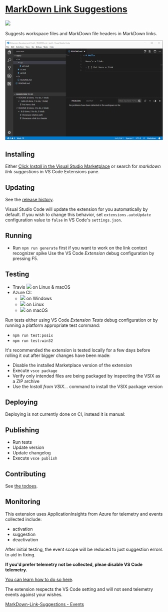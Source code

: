 # [MarkDown Link Suggestions](https://marketplace.visualstudio.com/items?itemName=TomasHubelbauer.vscode-markdown-link-suggestions)

[![](https://vsmarketplacebadge.apphb.com/installs-short/TomasHubelbauer.vscode-markdown-link-suggestions.svg)](https://marketplace.visualstudio.com/items?itemName=TomasHubelbauer.vscode-markdown-link-suggestions)

Suggests workspace files and MarkDown file headers in MarkDown links.

![Screenshot](screenshot.gif)

## Installing

Either [Click *Install* in the Visual Studio Marketplace](https://marketplace.visualstudio.com/items?itemName=TomasHubelbauer.vscode-markdown-link-suggestions)
or search for *markdown link suggestions* in VS Code Extensions pane.

## Updating

See the [release history](CHANGELOG.md).

Visual Studio Code will update the extension for you automatically by default.
If you wish to change this behavior, set `extensions.autoUpdate` configuration value to `false` in VS Code's `settings.json`.

## Running

- Run `npm run generate` first if you want to work on the link context recognizer spike
Use the VS Code *Extension* debug configuration by pressing F5.

## Testing

- Travis [![](https://travis-ci.org/TomasHubelbauer/vscode-markdown-link-suggestions.svg?branch=master)](https://travis-ci.org/TomasHubelbauer/vscode-markdown-link-suggestions) on Linux & macOS
- Azure CI:
  - [![](https://tomashubelbauer.visualstudio.com/VSCode/_apis/build/status/MarkDown%20Link%20Suggestions%20Windows)](https://tomashubelbauer.visualstudio.com/VSCode/_build/latest?definitionId=4) on Windows
  - [![](https://tomashubelbauer.visualstudio.com/VSCode/_apis/build/status/MarkDown%20Link%20Suggestions%20Linux)](https://tomashubelbauer.visualstudio.com/VSCode/_build/latest?definitionId=3) on Linux
  - [![](https://tomashubelbauer.visualstudio.com/VSCode/_apis/build/status/MarkDown%20Link%20Suggestions%20macOS)](https://tomashubelbauer.visualstudio.com/VSCode/_build/latest?definitionId=2) on macOS

Run tests either using VS Code *Extension Tests* debug configuration or by running a platform appropriate test command:

- `npm run test:posix`
- `npm run test:win32`

It's recommended the extension is tested locally for a few days before rolling it out after bigger changes have been made:

- Disable the installed Marketplace version of the extension
- Execute `vsce package`
- Verify only intended files are being packaged by inspecting the VSIX as a ZIP archive
- Use the *Install from VSIX…* command to install the VSIX package version

## Deploying

Deploying is not currently done on CI, instead it is manual:

## Publishing

- Run tests
- Update version
- Update changelog
- Execute `vsce publish`

## Contributing

See [the todoes](todo).

## Monitoring

This extension uses ApplicationInsights from Azure for telemetry and events collected include:

- activation
- suggestion
- deactivation

After initial testing, the event scope will be reduced to just suggestion errors to aid in fixing.

**If you'd prefer telemetry not be collected, pleae disable VS Code telemetry.**

[You can learn how to do so here](https://code.visualstudio.com/docs/supporting/FAQ#_how-to-disable-telemetry-reporting).

The extension respects the VS Code setting and will not send telemetry events against your wishes.

[MarkDown-Link-Suggestions - Events](https://portal.azure.com/#@tomashubelbauerlive.onmicrosoft.com/resource/subscriptions/808a4574-3b06-4368-ab54-bb29b1da0974/resourcegroups/VSCode-Extensions/providers/microsoft.insights/components/MarkDown-Link-Suggestions/events)
